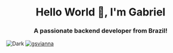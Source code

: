 <h1 align="center">Hello World 👋, I'm Gabriel</h1>
<h3 align="center">A passionate backend developer from Brazil!</h3>


![Dark](https://github-readme-stats.vercel.app/api?username=gsviannaa&theme=dark&show_icons=true)
[![gsvianna](https://github-readme-stats.vercel.app/api/top-langs/?username=gsviannaa&hide=html&layout=compact&theme=dark)](https://github.com/anuraghazra/github-readme-stats)

